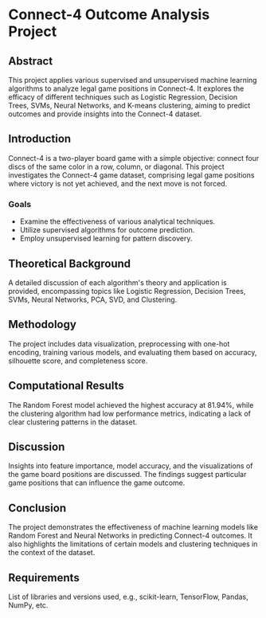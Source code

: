 # Connect-4 Outcome Analysis Project
## Abstract
This project applies various supervised and unsupervised machine learning algorithms to analyze legal game positions in Connect-4. It explores the efficacy of different techniques such as Logistic Regression, Decision Trees, SVMs, Neural Networks, and K-means clustering, aiming to predict outcomes and provide insights into the Connect-4 dataset.

## Introduction
Connect-4 is a two-player board game with a simple objective: connect four discs of the same color in a row, column, or diagonal. This project investigates the Connect-4 game dataset, comprising legal game positions where victory is not yet achieved, and the next move is not forced.

### Goals
- Examine the effectiveness of various analytical techniques.
- Utilize supervised algorithms for outcome prediction.
- Employ unsupervised learning for pattern discovery.

## Theoretical Background
A detailed discussion of each algorithm's theory and application is provided, encompassing topics like Logistic Regression, Decision Trees, SVMs, Neural Networks, PCA, SVD, and Clustering.

## Methodology
The project includes data visualization, preprocessing with one-hot encoding, training various models, and evaluating them based on accuracy, silhouette score, and completeness score. 

## Computational Results
The Random Forest model achieved the highest accuracy at 81.94%, while the clustering algorithm had low performance metrics, indicating a lack of clear clustering patterns in the dataset.

## Discussion
Insights into feature importance, model accuracy, and the visualizations of the game board positions are discussed. The findings suggest particular game positions that can influence the game outcome.

## Conclusion
The project demonstrates the effectiveness of machine learning models like Random Forest and Neural Networks in predicting Connect-4 outcomes. It also highlights the limitations of certain models and clustering techniques in the context of the dataset.

## Requirements
List of libraries and versions used, e.g., scikit-learn, TensorFlow, Pandas, NumPy, etc.
